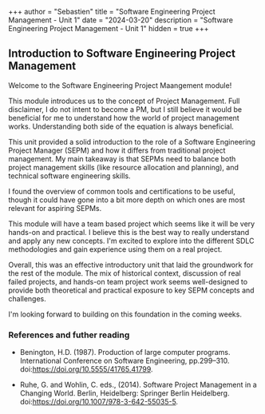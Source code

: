 +++
author = "Sebastien"
title = "Software Engineering Project Management - Unit 1"
date = "2024-03-20"
description = "Software Engineering Project Management - Unit 1"
hidden = true
+++

## Introduction to Software Engineering Project Management

Welcome to the Software Engineering Project Maangement module!

This module introduces us to the concept of Project Management. Full disclaimer, I do not intent to become a PM, but I still believe it would be beneficial for me to understand how the world of project management works. Understanding both side of the equation is always beneficial.

This unit provided a solid introduction to the role of a Software Engineering Project Manager (SEPM) and how it differs from traditional project management. My main takeaway is that SEPMs need to balance both project management skills (like resource allocation and planning), and technical software engineering skills.

I found the overview of common tools and certifications to be useful, though it could have gone into a bit more depth on which ones are most relevant for aspiring SEPMs.

This module will have a team based project which seems like it will be very hands-on and practical. I believe this is the best way to really understand and apply any new concepts. I'm excited to explore into the different SDLC methodologies and gain experience using them on a real project.

Overall, this was an effective introductory unit that laid the groundwork for the rest of the module. The mix of historical context, discussion of real failed projects, and hands-on team project work seems well-designed to provide both theoretical and practical exposure to key SEPM concepts and challenges.

I'm looking forward to building on this foundation in the coming weeks.


### References and futher reading
- Benington, H.D. (1987). Production of large computer programs. International Conference on Software Engineering, pp.299–310. doi:https://doi.org/10.5555/41765.41799.

- Ruhe, G. and Wohlin, C. eds., (2014). Software Project Management in a Changing World. Berlin, Heidelberg: Springer Berlin Heidelberg. doi:https://doi.org/10.1007/978-3-642-55035-5.